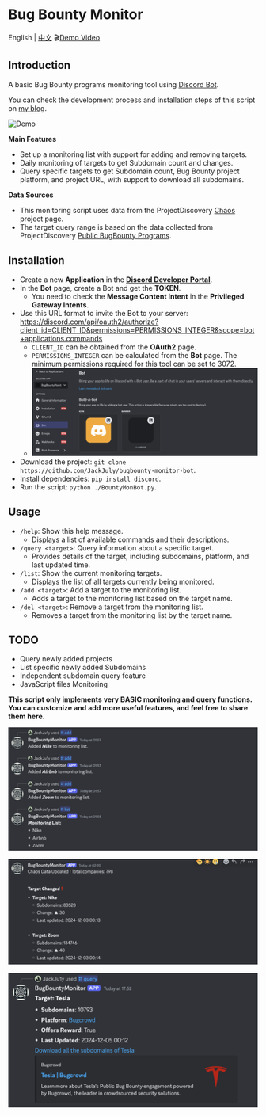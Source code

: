 # Bug Bounty Monitor

English | [中文](README_zh.md)
🎬[Demo Video](https://www.youtube.com/watch?v=31ocxVjui-M)

## Introduction

A basic Bug Bounty programs monitoring tool using [Discord Bot](https://discord.com/).

You can check the development process and installation steps of this script on [my blog](https://www.ju1y.top/blogs/4).

![Demo](screenshots/demo.gif)

**Main Features**

- Set up a monitoring list with support for adding and removing targets.
- Daily monitoring of targets to get Subdomain count and changes.
- Query specific targets to get Subdomain count, Bug Bounty project platform, and project URL, with support to download all subdomains.

**Data Sources**

- This monitoring script uses data from the ProjectDiscovery [Chaos](https://chaos.projectdiscovery.io/) project page.
- The target query range is based on the data collected from ProjectDiscovery [Public BugBounty Programs](https://github.com/projectdiscovery/public-bugbounty-programs).

## Installation

- Create a new **Application** in the **[Discord Developer Portal](https://discord.com/developers/applications)**.
- In the **Bot** page, create a Bot and get the **TOKEN**.
  - You need to check the **Message Content Intent** in the **Privileged Gateway Intents**.
- Use this URL format to invite the Bot to your server: https://discord.com/api/oauth2/authorize?client_id=CLIENT_ID&permissions=PERMISSIONS_INTEGER&scope=bot+applications.commands
  - `CLIENT_ID` can be obtained from the **OAuth2** page.
  - `PERMISSIONS_INTEGER` can be calculated from the **Bot** page. The minimum permissions required for this tool can be set to 3072.
  - ![Screenshot](screenshots/04.png)
- Download the project: `git clone https://github.com/JackJuly/bugbounty-monitor-bot`.
- Install dependencies: `pip install discord`.
- Run the script: `python ./BountyMonBot.py`.

## Usage

- `/help`: Show this help message.
  - Displays a list of available commands and their descriptions.
- `/query <target>`: Query information about a specific target.
  - Provides details of the target, including subdomains, platform, and last updated time.
- `/list`: Show the current monitoring targets.
  - Displays the list of all targets currently being monitored.
- `/add <target>`: Add a target to the monitoring list.
  - Adds a target to the monitoring list based on the target name.
- `/del <target>`: Remove a target from the monitoring list.
  - Removes a target from the monitoring list by the target name.

## TODO

- Query newly added projects
- List specific newly added Subdomains
- Independent subdomain query feature
- JavaScript files Monitoring

**This script only implements very BASIC monitoring and query functions. You can customize and add more useful features, and feel free to share them here.**

![Screenshot](screenshots/01.png)

![Screenshot](screenshots/02.png)

![Screenshot](screenshots/03.png)

